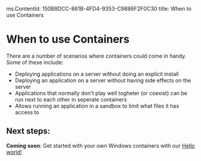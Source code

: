 ms.ContentId: 150B8DCC-861B-4FD4-9353-C9886F2F0C30
title: When to use Containers


# When to use Containers #

There are a number of scenarios where containers could come in handy.  Some of these include:

- Deploying applications on a server without doing an explicit install
- Deploying an application on a server without having side effects on the server
- Applications that normally don't play well togheter (or coexist) can be run next to each other in seperate containers
- Allows running an application in a sandbox to limit what files it has access to


## Next steps: ##
**Coming soon**: Get started with your own Windows containers with our [Hello world!](..\quick_start\hello_world.md)